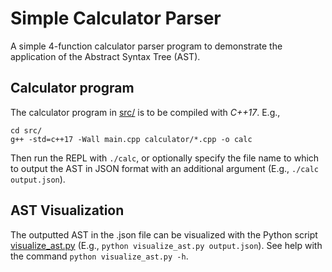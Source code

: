 # Simple Calculator Parser
A simple 4-function calculator parser program to demonstrate the application of the Abstract Syntax Tree (AST).

## Calculator program

The calculator program in [src/](src/) is to be compiled with *C++17*. E.g.,

```
cd src/
g++ -std=c++17 -Wall main.cpp calculator/*.cpp -o calc
```

Then run the REPL with `./calc`, or optionally specify the file name to which to output the AST in JSON format with an additional argument (E.g., `./calc output.json`).

## AST Visualization

The outputted AST in the .json file can be visualized with the Python script [visualize_ast.py](src/visualize_ast.py) (E.g., `python visualize_ast.py output.json`). See help with the command `python visualize_ast.py -h`.
